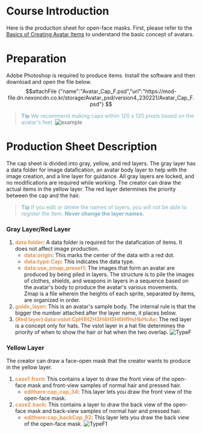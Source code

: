 # Course Introduction
Here is the production sheet for open-face masks. 
First, please refer to the [Basics of Creating Avatar Items](/docs?postId=588%7B%22target%22:%22_self%22%7D) to understand the basic concept of avatars.

# Preparation
Adobe Photoshop is required to produce items. Install the software and then download and open the file below.
$$attachFile
{"name":"Avatar_Cap_F.psd","url":"https://mod-file.dn.nexoncdn.co.kr/storage/Avatar_psd/version4_230221/Avatar_Cap_F.psd"}
$$

><span style="color: #7CAFC2"> **Tip**
> We recommend making caps within 120 x 120 pixels based on the avatar's feet.</span>
> ![example](https://mod-file.dn.nexoncdn.co.kr/bbs/16769485559327fc72cf03aca4128998b423540c3e049.png{"width":"150px"} "example")

# Production Sheet Description
The cap sheet is divided into gray, yellow, and red layers.
The gray layer has a data folder for image datafication, an avatar body layer to help with the image creation, and a line layer for guidance. All gray layers are locked, and no modifications are required while working.
The creator can draw the actual items in the yellow layer.
The red layer determines the priority between the cap and the hair.

> <span style="color: #7cafc2">**Tip**
> If you edit or delete the names of layers, you will not be able to register the item.
> **Never change the layer names.**</span>

### Gray Layer/Red Layer
1. <span style="color: #dc9656">**data folder**</span>: A data folder is required for the datafication of items. It does not affect image production.
    * <span style="color: #dc9656">**data:origin**</span>: This marks the center of the data with a red dot.
    * <span style="color: #dc9656">**data:type:Cap**</span>: This indicates the data type.
    * <span style="color: #dc9656">**data:use_zmap_preset1**</span>: The images that form an avatar are produced by being piled in layers. The structure is to pile the images of clothes, shields, and weapons in layers in a sequence based on the avatar's body to produce the avatar's various movements.<br>Zmap is a file wherein the heights of each sprite, separated by items, are organized in order.
2. <span style="color: #dc9656">**guide_layer**</span>: This is an avatar's sample body. The internal rule is that the bigger the number attached after the layer name, it places below.<br>
3. <span style="color: #dc9656">**(Red layer) data:vslot:CpH1H2H3H4H5H6HfHsHbHcAe**</span>: The red layer is a concept only for hats. The vslot layer in a hat file determines the priority of when to show the hair or hat when the two overlap.
![TypeF](https://mod-file.dn.nexoncdn.co.kr/bbs/16770339977519ce67c0abb134ff4b6e40e636da925d6.png "TypeF")
### Yellow Layer
The creator can draw a face-open mask that the creator wants to produce in the yellow layer.
1. <span style="color: #dc9656">**case1.front**</span>: This contains a layer to draw the front view of the open-face mask and front-view samples of normal hair and pressed hair.
    * <span style="color: #dc9656">**edithere:cap_cap_34**</span>: This layer lets you draw the front view of the open-face mask.
2. <span style="color: #dc9656">**case2.back**</span>: This contains a layer to draw the back view of the open-face mask and back-view samples of normal hair and pressed hair.
    * <span style="color: #dc9656">**edithere:cap_backCap_92**</span>: This layer lets you draw the back view of the open-face mask.
![TypeF1](https://mod-file.dn.nexoncdn.co.kr/bbs/1677034011337213501bd84684eeebd56d177670563f1.png "TypeF1")